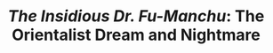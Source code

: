 ---
title: "*The Insidious Dr. Fu-Manchu*: The Orientalist Dream and Nightmare"
order: 40
layout: essay
---